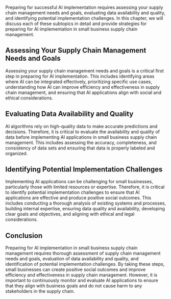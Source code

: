 

Preparing for successful AI implementation requires assessing your supply chain management needs and goals, evaluating data availability and quality, and identifying potential implementation challenges. In this chapter, we will discuss each of these subtopics in detail and provide strategies for preparing for AI implementation in small business supply chain management.

Assessing Your Supply Chain Management Needs and Goals
------------------------------------------------------

Assessing your supply chain management needs and goals is a critical first step in preparing for AI implementation. This includes identifying areas where AI can be integrated effectively, prioritizing specific use cases, understanding how AI can improve efficiency and effectiveness in supply chain management, and ensuring that AI applications align with social and ethical considerations.

Evaluating Data Availability and Quality
----------------------------------------

AI algorithms rely on high-quality data to make accurate predictions and decisions. Therefore, it is critical to evaluate the availability and quality of data before implementing AI applications in small business supply chain management. This includes assessing the accuracy, completeness, and consistency of data sets and ensuring that data is properly labeled and organized.

Identifying Potential Implementation Challenges
-----------------------------------------------

Implementing AI applications can be challenging for small businesses, particularly those with limited resources or expertise. Therefore, it is critical to identify potential implementation challenges to ensure that AI applications are effective and produce positive social outcomes. This includes conducting a thorough analysis of existing systems and processes, building internal expertise, ensuring data quality and availability, developing clear goals and objectives, and aligning with ethical and legal considerations.

Conclusion
----------

Preparing for AI implementation in small business supply chain management requires thorough assessment of supply chain management needs and goals, evaluation of data availability and quality, and identification of potential implementation challenges. By taking these steps, small businesses can create positive social outcomes and improve efficiency and effectiveness in supply chain management. However, it is important to continuously monitor and evaluate AI applications to ensure that they align with business goals and do not cause harm to any stakeholders in the supply chain.
